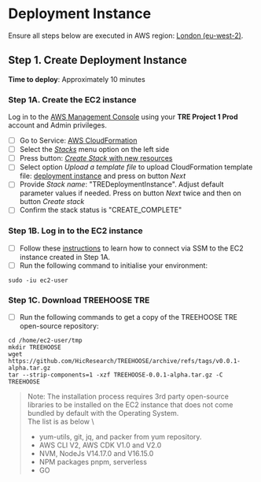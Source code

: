 # Deployment Instance

Ensure all steps below are executed in AWS region:
 [London (eu-west-2)](https://eu-west-2.console.aws.amazon.com/).

## Step 1. Create Deployment Instance

**Time to deploy**: Approximately 10 minutes

### Step 1A. Create the EC2 instance

Log in to the [AWS Management Console](https://console.aws.amazon.com/) using your **TRE Project 1 Prod**
 account and Admin privileges.

- [ ] Go to Service: [AWS CloudFormation](https://eu-west-2.console.aws.amazon.com/cloudformation/home?region=eu-west-2#/)
- [ ] Select the [*Stacks*](https://eu-west-2.console.aws.amazon.com/cloudformation/home?region=eu-west-2#/stacks)
 menu option on the left side
- [ ] Press button: [*Create Stack* with new resources](https://eu-west-2.console.aws.amazon.com/cloudformation/home?region=eu-west-2#/stacks/create/template)
- [ ] Select option *Upload a template file* to upload CloudFormation template file:
 [deployment instance](../../src/deployment/DeploymentInstance-Cfn.yaml) and press on button *Next*
- [ ] Provide *Stack name*: "TREDeploymentInstance". Adjust default parameter values if needed.
 Press on button *Next* twice and then on button *Create stack*
- [ ] Confirm the stack status is "CREATE_COMPLETE"

### Step 1B. Log in to the EC2 instance

- [ ] Follow these [instructions](https://docs.aws.amazon.com/AWSEC2/latest/UserGuide/session-manager.html)
 to learn how to connect via SSM to the EC2 instance created in Step 1A.
- [ ] Run the following command to initialise your environment:

```shell
sudo -iu ec2-user
```

### Step 1C. Download TREEHOOSE TRE

- [ ] Run the following commands to get a copy of the TREEHOOSE TRE open-source repository:

```shell
cd /home/ec2-user/tmp
mkdir TREEHOOSE
wget https://github.com/HicResearch/TREEHOOSE/archive/refs/tags/v0.0.1-alpha.tar.gz
tar --strip-components=1 -xzf TREEHOOSE-0.0.1-alpha.tar.gz -C TREEHOOSE
```

> Note: The installation process requires 3rd party
open-source libraries to be installed on the
EC2 instance that does not come bundled by default
with the Operating System. \
The list is as below \
>
> - yum-utils, git, jq, and packer from yum repository.
> - AWS CLI V2, AWS CDK V1.0 and V2.0
> - NVM, NodeJs V14.17.0 and V16.15.0
> - NPM packages pnpm, serverless
> - GO
